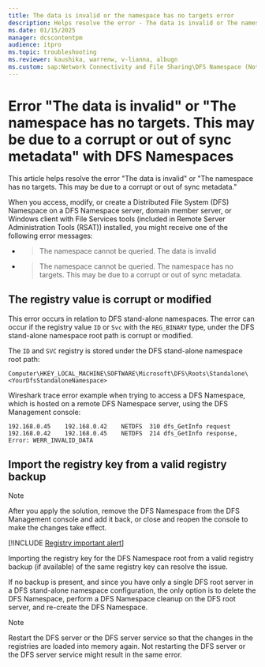 ```yaml
---
title: The data is invalid or the namespace has no targets error
description: Helps resolve the error - The data is invalid or The namespace has no targets. This may be due to a corrupt or out of sync metadata.
ms.date: 01/15/2025
manager: dcscontentpm
audience: itpro
ms.topic: troubleshooting
ms.reviewer: kaushika, warrenw, v-lianna, albugn
ms.custom: sap:Network Connectivity and File Sharing\DFS Namespace (Not Replication), csstroubleshoot
---
```

# Error "The data is invalid" or "The namespace has no targets. This may be due to a corrupt or out of sync metadata" with DFS Namespaces

This article helps resolve the error "The data is invalid" or "The namespace has no targets. This may be due to a corrupt or out of sync metadata."

When you access, modify, or create a Distributed File System (DFS) Namespace on a DFS Namespace server, domain member server, or Windows client with File Services tools (included in Remote Server Administration Tools (RSAT)) installed, you might receive one of the following error messages: 

- > The namespace cannot be queried. The data is invalid
- > The namespace cannot be queried. The namespace has no targets. This may be due to a corrupt or out of sync metadata.

## The registry value is corrupt or modified

This error occurs in relation to DFS stand-alone namespaces. The error can occur if the registry value `ID` or `Svc` with the `REG_BINARY` type, under the DFS stand-alone namespace root path is corrupt or modified.

The `ID` and `SVC` registry is stored under the DFS stand-alone namespace root path:

`Computer\HKEY_LOCAL_MACHINE\SOFTWARE\Microsoft\DFS\Roots\Standalone\<YourDfsStandaloneNamespace>`

Wireshark trace error example when trying to access a DFS Namespace, which is hosted on a remote DFS Namespace server, using the DFS Management console:

```output
192.168.0.45	192.168.0.42	NETDFS	310	dfs_GetInfo request
192.168.0.42	192.168.0.45	NETDFS	214	dfs_GetInfo response, Error: WERR_INVALID_DATA
```

## Import the registry key from a valid registry backup

> [!NOTE]
> After you apply the solution, remove the DFS Namespace from the DFS Management console and add it back, or close and reopen the console to make the changes take effect.

[!INCLUDE [Registry important alert](../../includes/registry-important-alert.md)]

Importing the registry key for the DFS Namespace root from a valid registry backup (if available) of the same registry key can resolve the issue.

If no backup is present, and since you have only a single DFS root server in a DFS stand-alone namespace configuration, the only option is to delete the DFS Namespace, perform a DFS Namespace cleanup on the DFS root server, and re-create the DFS Namespace.

> [!NOTE]
> Restart the DFS server or the DFS server service so that the changes in the registries are loaded into memory again. Not restarting the DFS server or the DFS server service might result in the same error.

